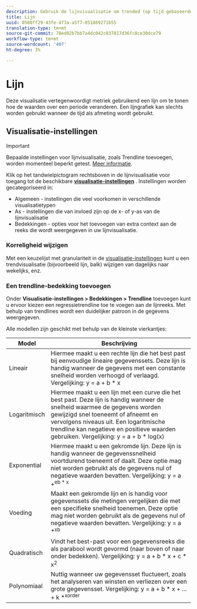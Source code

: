 ```yaml
---
description: Gebruik de lijnvisualisatie om trended (op tijd gebaseerde) gegevenssets weer te geven
title: Lijn
uuid: 0508ff29-43fe-4f3a-a5f7-051869271b55
translation-type: tm+mt
source-git-commit: 78ed02b7bb7a4dc042c837817d36fc8ce30dce79
workflow-type: tm+mt
source-wordcount: '407'
ht-degree: 3%

---
```



# Lijn

Deze visualisatie vertegenwoordigt metriek gebruikend een lijn om te tonen hoe de waarden over een periode veranderen. Een lijngrafiek kan slechts worden gebruikt wanneer de tijd als afmeting wordt gebruikt.

## Visualisatie-instellingen

>[!IMPORTANT]
>
> Bepaalde instellingen voor lijnvisualisatie, zoals Trendline toevoegen, worden momenteel beperkt getest. [Meer informatie](https://docs.adobe.com/content/help/nl-NL/analytics/landing/an-releases.html).

Klik op het tandwielpictogram rechtsboven in de lijnvisualisatie voor toegang tot de beschikbare [**visualisatie-instellingen**](https://docs.adobe.com/content/help/en/analytics/analyze/analysis-workspace/visualizations/freeform-analysis-visualizations.html#section_D3BB5042A92245D8BF6BCF072C66624B) . Instellingen worden gecategoriseerd in:

* Algemeen - instellingen die veel voorkomen in verschillende visualisatietypen
* As - instellingen die van invloed zijn op de x- of y-as van de lijnvisualisatie
* Bedekkingen - opties voor het toevoegen van extra context aan de reeks die wordt weergegeven in uw lijnvisualisatie.

### Korreligheid wijzigen

Met een keuzelijst met granulariteit in de [visualisatie-instellingen](/help/analyze/analysis-workspace/visualizations/freeform-analysis-visualizations.md#section_D3BB5042A92245D8BF6BCF072C66624B) kunt u een trendvisualisatie (bijvoorbeeld lijn, balk) wijzigen van dagelijks naar wekelijks, enz.

### Een trendline-bedekking toevoegen

Onder **Visualisatie-instellingen > Bedekkingen > Trendline** toevoegen kunt u ervoor kiezen een regressietrendline toe te voegen aan de lijnreeks. Met behulp van trendlines wordt een duidelijker patroon in de gegevens weergegeven.

Alle modellen zijn geschikt met behulp van de kleinste vierkantjes:

| Model | Beschrijving |
|---|---|
| Lineair | Hiermee maakt u een rechte lijn die het best past bij eenvoudige lineaire gegevenssets. Deze lijn is handig wanneer de gegevens met een constante snelheid worden verhoogd of verlaagd. Vergelijking: y = a + b * x |
| Logaritmisch | Hiermee maakt u een lijn met een curve die het best past. Deze lijn is handig wanneer de snelheid waarmee de gegevens worden gewijzigd snel toeneemt of afneemt en vervolgens niveaus uit. Een logaritmische trendline kan negatieve en positieve waarden gebruiken. Vergelijking: y = a + b * log(x) |
| Exponential | Hiermee maakt u een gekromde lijn. Deze lijn is handig wanneer de gegevenssnelheid voortdurend toeneemt of daalt. Deze optie mag niet worden gebruikt als de gegevens nul of negatieve waarden bevatten. Vergelijking: y = a +<sup>eb * x |
| Voeding | Maakt een gekromde lijn en is handig voor gegevenssets die metingen vergelijken die met een specifieke snelheid toenemen. Deze optie mag niet worden gebruikt als de gegevens nul of negatieve waarden bevatten. Vergelijking: y = a *<sup>xb |
| Quadratisch | Vindt het best-past voor een gegevensreeks die als parabool wordt gevormd (naar boven of naar onder bedekken). Vergelijking: y = a + b * x + c * x<sup>2 |
| Polynomiaal | Nuttig wanneer uw gegevensset fluctueert, zoals het analyseren van winsten en verliezen over een grote gegevensset. Vergelijking: y = a + b * x + ... + k *<sup>xorder |
